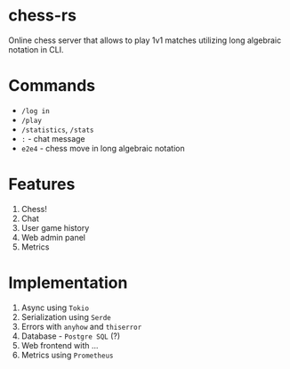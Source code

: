 # chess-rs
Online chess server that allows to play 1v1 matches utilizing long algebraic notation in CLI.

# Commands
- `/log in`
- `/play`
- `/statistics`, `/stats`
- `:` - chat message
- `e2e4` - chess move in long algebraic notation

# Features
1. Chess! 
2. Chat
3. User game history
4. Web admin panel
5. Metrics 

# Implementation
1. Async using `Tokio`
2. Serialization using `Serde`
3. Errors with `anyhow` and `thiserror` 
4. Database - `Postgre SQL` (?)
5. Web frontend with ...
6. Metrics using `Prometheus`